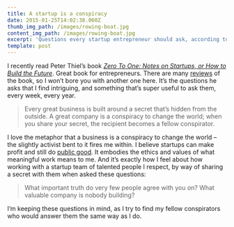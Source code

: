 ```yaml
---
title: A startup is a conspiracy
date: 2015-01-25T14:02:38.060Z
thumb_img_path: /images/rowing-boat.jpg
content_img_path: /images/rowing-boat.jpg
excerpt: 'Questions every startup entrepreneur should ask, according to Peter Thiel'
template: post
---
```

I recently read Peter Thiel’s book *[Zero To One: Notes on Startups, or How to Build the Future](http://zerotoonebook.com/ "Zero to One")*. Great book for entrepreneurs. There are many [reviews](http://www.goodreads.com/book/show/18050143-zero-to-one "Goodreads") of the book, so I won’t bore you with another one here. It’s the questions he asks that I find intriguing, and something that’s super useful to ask them, every week, every year.

> Every great business is built around a secret that’s hidden from the outside. A great company is a conspiracy to change the world; when you share your secret, the recipient becomes a fellow conspirator.

I love the metaphor that a business is a conspiracy to change the world – the slightly activist bent to it fires me within. I believe startups can make profit and still do [public good](https://flipboard.com/section/the-public-good-startup-bCAh0T "The Public Good Startup Flipboard magazine"). It embodies the ethics and values of what meaningful work means to me. And it’s exactly how I feel about how working with a startup team of talented people I respect, by way of sharing a secret with them when asked these questions:

> What important truth do very few people agree with you on? What valuable company is nobody building?

I’m keeping these questions in mind, as I try to find my fellow conspirators who would answer them the same way as I do.
